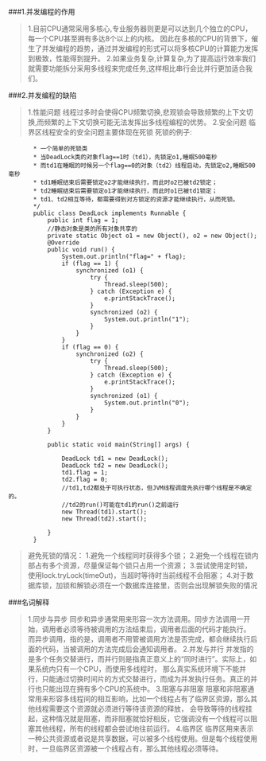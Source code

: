 ###1.并发编程的作用
>1.目前CPU通常采用多核心,专业服务器则更是可以达到几个独立的CPU，每一个CPU甚至拥有多达8个以上的内核。
>因此在多核的CPU的背景下，催生了并发编程的趋势，通过并发编程的形式可以将多核CPU的计算能力发挥到极致，性能得到提升。
>2.如果业务复杂,计算复杂,为了提高运行效率我们就需要功能拆分采用多线程来完成任务,这样相比串行会比并行更加适合我们。

###2.并发编程的缺陷
>1.性能问题
>线程过多时会使得CPU频繁切换,悲观锁会导致频繁的上下文切换,而频繁的上下文切换可能无法发挥出多线程编程的优势。
>2.安全问题
>临界区线程安全的安全问题主要体现在死锁
>死锁的例子:
```    /**
       * 一个简单的死锁类
       * 当DeadLock类的对象flag==1时（td1），先锁定o1,睡眠500毫秒
       * 而td1在睡眠的时候另一个flag==0的对象（td2）线程启动，先锁定o2,睡眠500毫秒
       * td1睡眠结束后需要锁定o2才能继续执行，而此时o2已被td2锁定；
       * td2睡眠结束后需要锁定o1才能继续执行，而此时o1已被td1锁定；
       * td1、td2相互等待，都需要得到对方锁定的资源才能继续执行，从而死锁。
       */
       public class DeadLock implements Runnable {
           public int flag = 1;
           //静态对象是类的所有对象共享的
           private static Object o1 = new Object(), o2 = new Object();
           @Override
           public void run() {
               System.out.println("flag=" + flag);
               if (flag == 1) {
                   synchronized (o1) {
                       try {
                           Thread.sleep(500);
                       } catch (Exception e) {
                           e.printStackTrace();
                       }
                       synchronized (o2) {
                           System.out.println("1");
                       }
                   }
               }
               if (flag == 0) {
                   synchronized (o2) {
                       try {
                           Thread.sleep(500);
                       } catch (Exception e) {
                           e.printStackTrace();
                       }
                       synchronized (o1) {
                           System.out.println("0");
                       }
                   }
               }
           }

           public static void main(String[] args) {

               DeadLock td1 = new DeadLock();
               DeadLock td2 = new DeadLock();
               td1.flag = 1;
               td2.flag = 0;
               //td1,td2都处于可执行状态，但JVM线程调度先执行哪个线程是不确定的。
               //td2的run()可能在td1的run()之前运行
               new Thread(td1).start();
               new Thread(td2).start();

           }
       }
```
>避免死锁的情况：
    1.避免一个线程同时获得多个锁；
    2.避免一个线程在锁内部占有多个资源，尽量保证每个锁只占用一个资源；
    3.尝试使用定时锁，使用lock.tryLock(timeOut)，当超时等待时当前线程不会阻塞；
    4.对于数据库锁，加锁和解锁必须在一个数据库连接里，否则会出现解锁失败的情况

###名词解释
>1.同步与异步
    同步和异步通常用来形容一次方法调用。同步方法调用一开始，调用者必须等待被调用的方法结束后，调用者后面的代码才能执行。
    而异步调用，指的是，调用者不用管被调用方法是否完成，都会继续执行后面的代码，当被调用的方法完成后会通知调用者。
>2.并发与并行
    并发指的是多个任务交替进行，而并行则是指真正意义上的“同时进行”。实际上，如果系统内只有一个CPU，而使用多线程时，
    那么真实系统环境下不能并行，只能通过切换时间片的方式交替进行，而成为并发执行任务。真正的并行也只能出现在拥有多个CPU的系统中。
>3.阻塞与非阻塞
    阻塞和非阻塞通常用来形容多线程间的相互影响，比如一个线程占有了临界区资源，那么其他线程需要这个资源就必须进行等待该资源的释放，
    会导致等待的线程挂起，这种情况就是阻塞，而非阻塞就恰好相反，它强调没有一个线程可以阻塞其他线程，所有的线程都会尝试地往前运行。
>4.临界区
    临界区用来表示一种公共资源或者说是共享数据，可以被多个线程使用。但是每个线程使用时，一旦临界区资源被一个线程占有，那么其他线程必须等待。